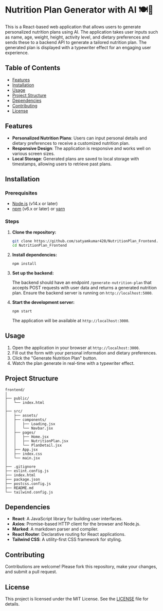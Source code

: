 # Nutrition Plan Generator with AI 🍽️🥗

This is a React-based web application that allows users to generate personalized nutrition plans using AI. The application takes user inputs such as name, age, weight, height, activity level, and dietary preferences and sends these to a backend API to generate a tailored nutrition plan. The generated plan is displayed with a typewriter effect for an engaging user experience.

## Table of Contents

- [Features](#features)
- [Installation](#installation)
- [Usage](#usage)
- [Project Structure](#project-structure)
- [Dependencies](#dependencies)
- [Contributing](#contributing)
- [License](#license)

## Features

- **Personalized Nutrition Plans**: Users can input personal details and dietary preferences to receive a customized nutrition plan.
- **Responsive Design**: The application is responsive and works well on various screen sizes.
- **Local Storage**: Generated plans are saved to local storage with timestamps, allowing users to retrieve past plans.

## Installation

### Prerequisites

- [Node.js](https://nodejs.org/) (v14.x or later)
- [npm](https://www.npmjs.com/) (v6.x or later) or [yarn](https://yarnpkg.com/)

### Steps

1. **Clone the repository:**

   ```bash
   git clone https://github.com/satyamkumar420/NutritionPlan_Frontend.git
   cd NutritionPlan_Frontend
   ```

2. **Install dependencies:**

   ```bash
   npm install
   ```

3. **Set up the backend:**

   The backend should have an endpoint `/generate-nutrition-plan` that accepts POST requests with user data and returns a generated nutrition plan. Ensure the backend server is running on `http://localhost:5000`.

4. **Start the development server:**

   ```bash
   npm start
   ```

   The application will be available at `http://localhost:3000`.

## Usage

1. Open the application in your browser at `http://localhost:3000`.
2. Fill out the form with your personal information and dietary preferences.
3. Click the "Generate Nutrition Plan" button.
4. Watch the plan generate in real-time with a typewriter effect.

## Project Structure

```plaintext
frontend/
│
├── public/
│   └── index.html
│
├── src/
│   ├── assets/
│   ├── components/
│   │   ├── Loading.jsx
│   │   └── Navbar.jsx
│   ├── pages/
│   │   ├── Home.jsx
│   │   ├── NutritionPlan.jsx
│   │   └── PlanDetail.jsx
│   ├── App.jsx
│   ├── index.css
│   └── main.jsx
│
├── .gitignore
├── eslint.config.js
├── index.html
├── package.json
├── postcss.config.js
├── README.md
└── tailwind.config.js

```

## Dependencies

- **React**: A JavaScript library for building user interfaces.
- **Axios**: Promise-based HTTP client for the browser and Node.js.
- **Marked**: A markdown parser and compiler.
- **React Router**: Declarative routing for React applications.
- **Tailwind CSS**: A utility-first CSS framework for styling.

## Contributing

Contributions are welcome! Please fork this repository, make your changes, and submit a pull request.

## License

This project is licensed under the MIT License. See the [LICENSE](LICENSE) file for details.
